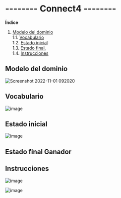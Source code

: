 # -------- Connect4 --------

**Índice**
1. [Modelo del dominio](#Modelo-del-dominio)  
    1.1. [Vocabulario](#Vocabulario)  
    1.2. [Estado inicial](#Estado-inicial)  
    1.3. [Estado final.](#Estado-final)  
    1.4. [Instrucciones](#Instrucciones)  
    
## Modelo del dominio

![Screenshot 2022-11-01 092020](https://user-images.githubusercontent.com/46433173/199242919-550c3616-9585-472f-b9b2-d4af46882528.png)

## Vocabulario

![image](https://user-images.githubusercontent.com/46433173/199251331-af761325-ccc6-4ddd-818b-453f491f779d.png)

## Estado inicial

![image](https://user-images.githubusercontent.com/46433173/199464679-5cc55282-0307-4ff8-bd3c-676c857cf9b4.png)

## Estado final Ganador

## Instrucciones

![image](https://user-images.githubusercontent.com/46433173/199270935-5a2401dd-8986-41c6-b3b5-57c41d5a2fce.png)

![image](https://user-images.githubusercontent.com/46433173/199346771-45304715-327c-43bf-88a5-ae061e6d578e.png)